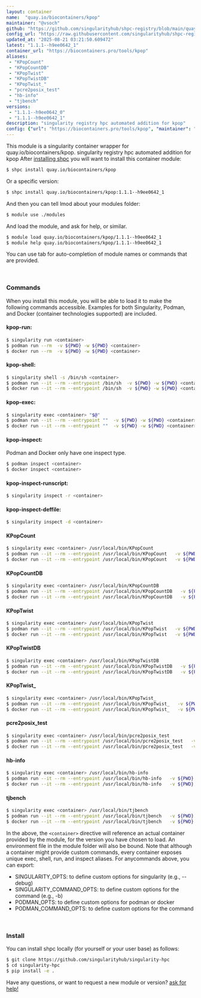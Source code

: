 ```yaml
---
layout: container
name:  "quay.io/biocontainers/kpop"
maintainer: "@vsoch"
github: "https://github.com/singularityhub/shpc-registry/blob/main/quay.io/biocontainers/kpop/container.yaml"
config_url: "https://raw.githubusercontent.com/singularityhub/shpc-registry/main/quay.io/biocontainers/kpop/container.yaml"
updated_at: "2025-08-21 03:21:50.609472"
latest: "1.1.1--h9ee0642_1"
container_url: "https://biocontainers.pro/tools/kpop"
aliases:
 - "KPopCount"
 - "KPopCountDB"
 - "KPopTwist"
 - "KPopTwistDB"
 - "KPopTwist_"
 - "pcre2posix_test"
 - "hb-info"
 - "tjbench"
versions:
 - "1.1.1--h9ee0642_0"
 - "1.1.1--h9ee0642_1"
description: "singularity registry hpc automated addition for kpop"
config: {"url": "https://biocontainers.pro/tools/kpop", "maintainer": "@vsoch", "description": "singularity registry hpc automated addition for kpop", "latest": {"1.1.1--h9ee0642_1": "sha256:f9fd6a1ab3bccf0afd23995c0f4b5e9adacca6ad6da1b7a5dab86cd4b051a545"}, "tags": {"1.1.1--h9ee0642_0": "sha256:a8c5c0ed1011707c57f38fc55556a96234d94315cf3f2e590944f1c08aeda0cc", "1.1.1--h9ee0642_1": "sha256:f9fd6a1ab3bccf0afd23995c0f4b5e9adacca6ad6da1b7a5dab86cd4b051a545"}, "docker": "quay.io/biocontainers/kpop", "aliases": {"KPopCount": "/usr/local/bin/KPopCount", "KPopCountDB": "/usr/local/bin/KPopCountDB", "KPopTwist": "/usr/local/bin/KPopTwist", "KPopTwistDB": "/usr/local/bin/KPopTwistDB", "KPopTwist_": "/usr/local/bin/KPopTwist_", "pcre2posix_test": "/usr/local/bin/pcre2posix_test", "hb-info": "/usr/local/bin/hb-info", "tjbench": "/usr/local/bin/tjbench"}}
---
```


This module is a singularity container wrapper for quay.io/biocontainers/kpop.
singularity registry hpc automated addition for kpop
After [installing shpc](#install) you will want to install this container module:


```bash
$ shpc install quay.io/biocontainers/kpop
```

Or a specific version:

```bash
$ shpc install quay.io/biocontainers/kpop:1.1.1--h9ee0642_1
```

And then you can tell lmod about your modules folder:

```bash
$ module use ./modules
```

And load the module, and ask for help, or similar.

```bash
$ module load quay.io/biocontainers/kpop/1.1.1--h9ee0642_1
$ module help quay.io/biocontainers/kpop/1.1.1--h9ee0642_1
```

You can use tab for auto-completion of module names or commands that are provided.

<br>

### Commands

When you install this module, you will be able to load it to make the following commands accessible.
Examples for both Singularity, Podman, and Docker (container technologies supported) are included.

#### kpop-run:

```bash
$ singularity run <container>
$ podman run --rm  -v ${PWD} -w ${PWD} <container>
$ docker run --rm  -v ${PWD} -w ${PWD} <container>
```

#### kpop-shell:

```bash
$ singularity shell -s /bin/sh <container>
$ podman run --it --rm --entrypoint /bin/sh  -v ${PWD} -w ${PWD} <container>
$ docker run --it --rm --entrypoint /bin/sh  -v ${PWD} -w ${PWD} <container>
```

#### kpop-exec:

```bash
$ singularity exec <container> "$@"
$ podman run --it --rm --entrypoint ""  -v ${PWD} -w ${PWD} <container> "$@"
$ docker run --it --rm --entrypoint ""  -v ${PWD} -w ${PWD} <container> "$@"
```

#### kpop-inspect:

Podman and Docker only have one inspect type.

```bash
$ podman inspect <container>
$ docker inspect <container>
```

#### kpop-inspect-runscript:

```bash
$ singularity inspect -r <container>
```

#### kpop-inspect-deffile:

```bash
$ singularity inspect -d <container>
```


#### KPopCount

```bash
$ singularity exec <container> /usr/local/bin/KPopCount
$ podman run --it --rm --entrypoint /usr/local/bin/KPopCount   -v ${PWD} -w ${PWD} <container> -c " $@"
$ docker run --it --rm --entrypoint /usr/local/bin/KPopCount   -v ${PWD} -w ${PWD} <container> -c " $@"
```


#### KPopCountDB

```bash
$ singularity exec <container> /usr/local/bin/KPopCountDB
$ podman run --it --rm --entrypoint /usr/local/bin/KPopCountDB   -v ${PWD} -w ${PWD} <container> -c " $@"
$ docker run --it --rm --entrypoint /usr/local/bin/KPopCountDB   -v ${PWD} -w ${PWD} <container> -c " $@"
```


#### KPopTwist

```bash
$ singularity exec <container> /usr/local/bin/KPopTwist
$ podman run --it --rm --entrypoint /usr/local/bin/KPopTwist   -v ${PWD} -w ${PWD} <container> -c " $@"
$ docker run --it --rm --entrypoint /usr/local/bin/KPopTwist   -v ${PWD} -w ${PWD} <container> -c " $@"
```


#### KPopTwistDB

```bash
$ singularity exec <container> /usr/local/bin/KPopTwistDB
$ podman run --it --rm --entrypoint /usr/local/bin/KPopTwistDB   -v ${PWD} -w ${PWD} <container> -c " $@"
$ docker run --it --rm --entrypoint /usr/local/bin/KPopTwistDB   -v ${PWD} -w ${PWD} <container> -c " $@"
```


#### KPopTwist_

```bash
$ singularity exec <container> /usr/local/bin/KPopTwist_
$ podman run --it --rm --entrypoint /usr/local/bin/KPopTwist_   -v ${PWD} -w ${PWD} <container> -c " $@"
$ docker run --it --rm --entrypoint /usr/local/bin/KPopTwist_   -v ${PWD} -w ${PWD} <container> -c " $@"
```


#### pcre2posix_test

```bash
$ singularity exec <container> /usr/local/bin/pcre2posix_test
$ podman run --it --rm --entrypoint /usr/local/bin/pcre2posix_test   -v ${PWD} -w ${PWD} <container> -c " $@"
$ docker run --it --rm --entrypoint /usr/local/bin/pcre2posix_test   -v ${PWD} -w ${PWD} <container> -c " $@"
```


#### hb-info

```bash
$ singularity exec <container> /usr/local/bin/hb-info
$ podman run --it --rm --entrypoint /usr/local/bin/hb-info   -v ${PWD} -w ${PWD} <container> -c " $@"
$ docker run --it --rm --entrypoint /usr/local/bin/hb-info   -v ${PWD} -w ${PWD} <container> -c " $@"
```


#### tjbench

```bash
$ singularity exec <container> /usr/local/bin/tjbench
$ podman run --it --rm --entrypoint /usr/local/bin/tjbench   -v ${PWD} -w ${PWD} <container> -c " $@"
$ docker run --it --rm --entrypoint /usr/local/bin/tjbench   -v ${PWD} -w ${PWD} <container> -c " $@"
```



In the above, the `<container>` directive will reference an actual container provided
by the module, for the version you have chosen to load. An environment file in the
module folder will also be bound. Note that although a container
might provide custom commands, every container exposes unique exec, shell, run, and
inspect aliases. For anycommands above, you can export:

 - SINGULARITY_OPTS: to define custom options for singularity (e.g., --debug)
 - SINGULARITY_COMMAND_OPTS: to define custom options for the command (e.g., -b)
 - PODMAN_OPTS: to define custom options for podman or docker
 - PODMAN_COMMAND_OPTS: to define custom options for the command

<br>

### Install

You can install shpc locally (for yourself or your user base) as follows:

```bash
$ git clone https://github.com/singularityhub/singularity-hpc
$ cd singularity-hpc
$ pip install -e .
```

Have any questions, or want to request a new module or version? [ask for help!](https://github.com/singularityhub/singularity-hpc/issues)